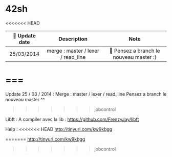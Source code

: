 42sh
====

<<<<<<< HEAD


| :date: Update date | Description | Note |
|:-----------:|:-----------------------:|:-----------------------------:|
| 25/03/2014 | merge : master / lexer / read_line | :twisted_rightwards_arrows: Pensez a branch le nouveau master :) |
===
=======
Update 25 / 03 / 2014 :
  Merge : master / lexer / read_line
  Pensez a branch le nouveau master ^^
>>>>>>> jobcontrol

Libft :
	 A compiler avec la lib : https://github.com/FrenzyJay/libft

Help :
<<<<<<< HEAD
	 http://tinyurl.com/kw9kbgg

=======
  http://tinyurl.com/kw9kbgg
>>>>>>> jobcontrol
